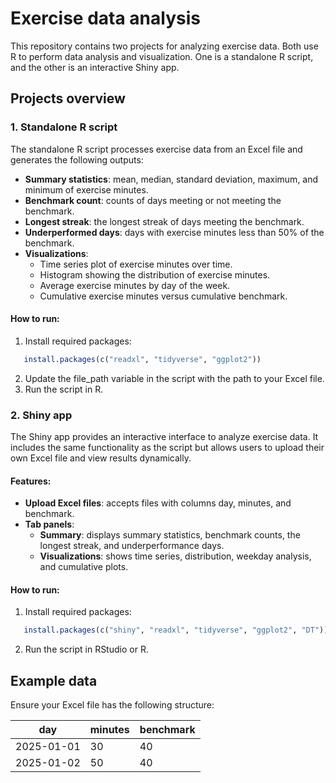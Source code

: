 # Exercise data analysis

This repository contains two projects for analyzing exercise data. Both use R to perform data analysis and visualization. One is a standalone R script, and the other is an interactive Shiny app.

## Projects overview

### 1. **Standalone R script**
The standalone R script processes exercise data from an Excel file and generates the following outputs:

- **Summary statistics**: mean, median, standard deviation, maximum, and minimum of exercise minutes.
- **Benchmark count**: counts of days meeting or not meeting the benchmark.
- **Longest streak**: the longest streak of days meeting the benchmark.
- **Underperformed days**: days with exercise minutes less than 50% of the benchmark.
- **Visualizations**:
  - Time series plot of exercise minutes over time.
  - Histogram showing the distribution of exercise minutes.
  - Average exercise minutes by day of the week.
  - Cumulative exercise minutes versus cumulative benchmark.

#### How to run:
1. Install required packages:
   
```r
   install.packages(c("readxl", "tidyverse", "ggplot2"))
```

2. Update the file_path variable in the script with the path to your Excel file.
3. Run the script in R.

### 2. **Shiny app**
The Shiny app provides an interactive interface to analyze exercise data. It includes the same functionality as the script but allows users to upload their own Excel file and view results dynamically.

#### Features:
- **Upload Excel files**: accepts files with columns day, minutes, and benchmark.
- **Tab panels**:
  - **Summary**: displays summary statistics, benchmark counts, the longest streak, and underperformance days.
  - **Visualizations**: shows time series, distribution, weekday analysis, and cumulative plots.

#### How to run:
1. Install required packages:
   
```r
   install.packages(c("shiny", "readxl", "tidyverse", "ggplot2", "DT"))
```

2. Run the script in RStudio or R.


## Example data
Ensure your Excel file has the following structure:

| day       | minutes | benchmark |
|-----------|---------|-----------|
| 2025-01-01 | 30      | 40        |
| 2025-01-02 | 50      | 40        |
